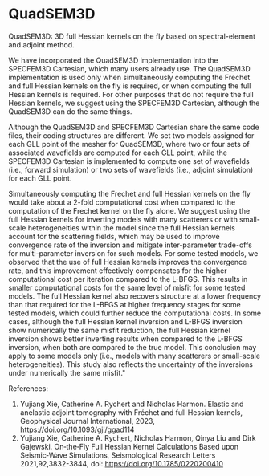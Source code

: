 # QuadSEM3D

QuadSEM3D: 3D full Hessian kernels on the fly based on spectral-element and adjoint method. 

We have incorporated the QuadSEM3D implementation into the SPECFEM3D Cartesian, which many users already use. The QuadSEM3D implementation is used only when simultaneously computing the Frechet and full Hessian kernels on the fly is required, or when computing the full Hessian kernels is required. For other purposes that do not require the full Hessian kernels, we suggest using the SPECFEM3D Cartesian, although the QuadSEM3D can do the same things.

Although the QuadSEM3D and SPECFEM3D Cartesian share the same code files, their coding structures are different. We set two models assigned for each GLL point of the mesher for QuadSEM3D, where two or four sets of associated wavefields are computed for each GLL point, while the SPECFEM3D Cartesian is implemented to compute one set of wavefields (i.e., forward simulation) or two sets of wavefields (i.e., adjoint simulation) for each GLL point.

Simultaneously computing the Frechet and full Hessian kernels on the fly would take about a 2-fold computational cost when compared to the computation of the Frechet kernel on the fly alone. We suggest using the full Hessian kernels for inverting models with many scatterers or with small-scale heterogeneities within the model since the full Hessian kernels account for the scattering fields, which may be used to improve convergence rate of the inversion and mitigate inter-parameter trade-offs for multi-parameter inversion for such models. For some tested models, we observed that the use of full Hessian kernels improves the convergence rate, and this improvement effectively compensates for the higher computational cost per iteration compared to the L-BFGS. This results in smaller computational costs for the same level of misfit for some tested models. The full Hessian kernel also recovers structure at a lower frequency than that required for the L-BFGS at higher frequency stages for some tested models, which could further reduce the computational costs. In some cases, although the full Hessian kernel inversion and L-BFGS inversion show numerically the same misfit reduction, the full Hessian kernel inversion shows better inverting results when compared to the L-BFGS inversion, when both are compared to the true model. This conclusion may apply to some models only (i.e., models with many scatterers or small-scale heterogeneities). This study also reflects the uncertainty of the inversions under numerically the same misfit."


References:
1. Yujiang Xie, Catherine A. Rychert and Nicholas Harmon. Elastic and anelastic adjoint tomography with Fréchet and full Hessian kernels, Geophysical Journal International, 2023, https://doi.org/10.1093/gji/ggad114
2. Yujiang Xie, Catherine A. Rychert, Nicholas Harmon, Qinya Liu and Dirk Gajewski. On‐the‐Fly Full Hessian Kernel Calculations Based upon Seismic‐Wave Simulations, Seismological Research Letters 2021,92,3832-3844, doi: https://doi.org/10.1785/0220200410
